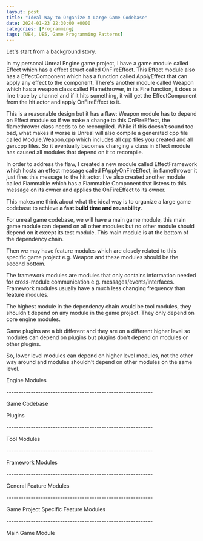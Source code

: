```yaml
---
layout: post
title: "Ideal Way to Organize A Large Game Codebase"
date: 2024-01-23 22:30:00 +0000
categories: [Programming]
tags: [UE4, UE5, Game Programming Patterns]
---
```


Let's start from a background story.

In my personal Unreal Engine game project, I have a game module called Effect which has a effect struct called OnFireEffect.
This Effect module also has a EffectComponent which has a function called ApplyEffect that can apply any effect to the component.
There's another module called Weapon which has a weapon class called Flamethrower, in its Fire function, it does a line trace by channel and if it hits something, it will get the EffectComponent from the hit actor and apply OnFireEffect to it.

This is a reasonable design but it has a flaw:
Weapon module has to depend on Effect module so if we make a change to this OnFireEffect, the flamethrower class needs to be recompiled. While if this doesn't sound too bad, what makes it worse is Unreal will also compile a generated cpp file called Module.Weapon.cpp which includes all cpp files you created and all gen.cpp files. So it eventually becomes changing a class in Effect module has caused all modules that depend on it to recompile.

In order to address the flaw, I created a new module called EffectFramework which hosts an effect message called FApplyOnFireEffect, in flamethrower it just fires this message to the hit actor.
I've also created another module called Flammable which has a Flammable Component that listens to this message on its owner and applies the OnFireEffect to its owner.

This makes me think about what the ideal way is to organize a large game codebase to achieve **a fast build time and reusability**.

For unreal game codebase, we will have a main game module, this main game module can depend on all other modules but no other module should depend on it except its test module. This main module is at the bottom of the dependency chain.

Then we may have feature modules which are closely related to this specific game project e.g. Weapon and these modules should be the second bottom.

The framework modules are modules that only contains information needed for cross-module communication e.g. messages/events/interfaces. Framework modules usually have a much less changing frequency than feature modules.

The highest module in the dependency chain would be tool modules, they shouldn't depend on any module in the game project. They only depend on core engine modules.

Game plugins are a bit different and they are on a different higher level so modules can depend on plugins but plugins don't depend on modules or other plugins.

So, lower level modules can depend on higher level modules, not the other way around and modules shouldn't depend on other modules on the same level.

<div>
<p>                     Engine Modules                         </p>
<p>------------------------------------------------------------</p>
<p></p>
<p>Game Codebase</p>
<p>                         Plugins                            </p>
<p>------------------------------------------------------------</p>
<p>                       Tool Modules                         </p>
<p>------------------------------------------------------------</p>
<p>                    Framework Modules                       </p>
<p>------------------------------------------------------------</p>
<p>                General Feature Modules                     </p>
<p>------------------------------------------------------------</p>
<p>          Game Project Specific Feature Modules             </p>
<p>------------------------------------------------------------</p>
<p>                     Main Game Module                       </p>
</div>
